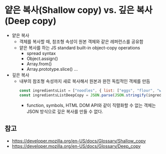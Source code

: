 # 얕은 복사(Shallow copy) vs. 깊은 복사(Deep copy)

- 얕은 복사
  - 객체를 복사할 때, 참조형 속성이 원본 객체와 같은 레퍼런스를 공유함
  - 얕은 복사를 하는 JS standard built-in object-copy operations
    - spread syntax
    - Object.assign()
    - Array.from()
    - Array.prototype.slice() ...
- 깊은 복사
  - 내부의 참조형 속성까지 새로 복사해서 원본과 완전 독립적인 객체를 만듬
    ```javascript
    const ingredientsList = ["noodles", { list: ["eggs", "flour", "water"] }];
    const ingredientsListDeepCopy = JSON.parse(JSON.stringify(ingredientsList));
    ```
    - function, symbols, HTML DOM API와 같이 직렬화할 수 없는 객체는 JSON 방식으로 깊은 복사를 만들 수 없다.

## 참고

- https://developer.mozilla.org/en-US/docs/Glossary/Shallow_copy
- https://developer.mozilla.org/en-US/docs/Glossary/Deep_copy
